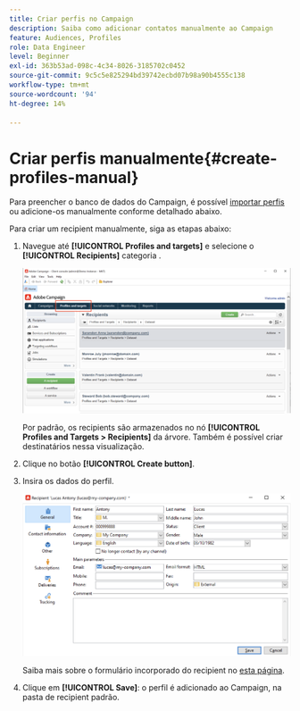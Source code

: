 ```yaml
---
title: Criar perfis no Campaign
description: Saiba como adicionar contatos manualmente ao Campaign
feature: Audiences, Profiles
role: Data Engineer
level: Beginner
exl-id: 363b53ad-098c-4c34-8026-3185702c0452
source-git-commit: 9c5c5e825294bd39742ecbd07b98a90b4555c138
workflow-type: tm+mt
source-wordcount: '94'
ht-degree: 14%

---
```


# Criar perfis manualmente{#create-profiles-manual}

Para preencher o banco de dados do Campaign, é possível [importar perfis](import-profiles.md) ou adicione-os manualmente conforme detalhado abaixo.

Para criar um recipient manualmente, siga as etapas abaixo:

1. Navegue até **[!UICONTROL Profiles and targets]** e selecione o **[!UICONTROL Recipients]** categoria .

   ![](assets/profiles-and-targets.png)

   Por padrão, os recipients são armazenados no nó **[!UICONTROL Profiles and Targets > Recipients]** da árvore. Também é possível criar destinatários nessa visualização.

1. Clique no botão **[!UICONTROL Create button]**.
1. Insira os dados do perfil.

   ![](assets/new-recipient.png)

   Saiba mais sobre o formulário incorporado do recipient no [esta página](view-profiles.md#edit-a-profiles).

1. Clique em **[!UICONTROL Save]**: o perfil é adicionado ao Campaign, na pasta de recipient padrão.
